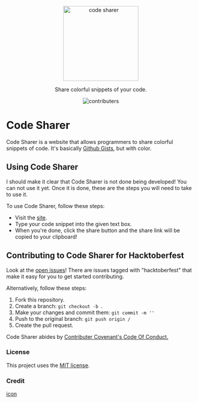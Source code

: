 <p align ="center"><img alt="code sharer" src="assets/top.png" width="200"></p>
<p align="center"> Share colorful snippets of your code.</p>
<p align="center"><img alt ="contributers" src="https://img.shields.io/badge/contributions-welcome-brightgreen.svg?style=flat"></p>

<h1> Code Sharer </h1>
<p> Code Sharer is a website that allows programmers to share colorful snippets of code. It's basically <a href="gist.github.com/">Github Gists</a>, but with color.</p>

<h2> Using Code Sharer </h2>

I should make it clear that Code Sharer is not done being developed! You can not use it yet. Once it is done, these are the steps you will need to take to use it.

<p>To use Code Sharer, follow these steps:</p>
<ul>
<li> Visit the <a href="https://codesharer.netlify.app">site</a>. </li>
<li> Type your code snippet into the given text box. </li>
<li> When you're done, click the share button and the share link will be copied to your clipboard! </li>
</ul>

<h2> Contributing to Code Sharer for Hacktoberfest </h2>

Look at the <a href="https://github.com/genderev/code-sharer/issues">open issues</a>! There are issues tagged with "hacktoberfest" that make it easy for you to get started contributing.

Alternatively, follow these steps:

<ol>
<li> Fork this repository. </li>
<li> Create a branch: <code>git checkout -b <branch_name></code>. </li>
<li> Make your changes and commit them: <code>git commit -m '<commit_message>'</code> </li>
<li> Push to the original branch: <code>git push origin <project_name>/<location></code> </li>
<li> Create the pull request. </li>
</ol>

Code Sharer abides by <a href="https://www.contributor-covenant.org/version/1/4/code-of-conduct/">Contributer Covenant's Code Of Conduct.</a>

<h3> License </h3>

This project uses the <a href="https://github.com/genderev/code-sharer/blob/master/LICENSE.md">MIT license</a>.

<h3> Credit </h3>
<a href="https://www.flaticon.com/authors/phatplus">icon</a>
